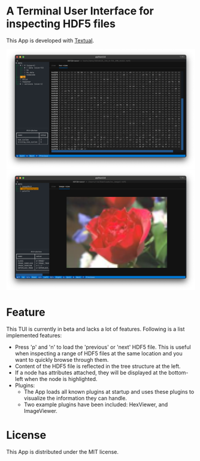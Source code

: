 # A Terminal User Interface for inspecting HDF5 files

This App is developed with [Textual](https://www.textualize.io).

![](https://raw.githubusercontent.com/rhuygen/hdf5_ui/develop/docs/images/h5tui_ex01.png)
![](https://raw.githubusercontent.com/rhuygen/hdf5_ui/develop/docs/images/h5tui_ex03.png)

# Feature

This TUI is currently in beta and lacks a lot of features. Following is a list implemented features:

- Press 'p' and 'n' to load the 'previous' or 'next' HDF5 file. This is useful when inspecting a range of HDF5 files at the same location and you want to quickly browse through them.
- Content of the HDF5 file is reflected in the tree structure at the left. 
- If a node has attributes attached, they will be displayed at the bottom-left when the node is highlighted.
- Plugins:
  - The App loads all known plugins at startup and uses these plugins to visualize the information they can handle.
  - Two example plugins have been included: HexViewer, and ImageViewer.

# License

This App is distributed under the MIT license.
